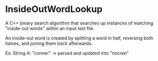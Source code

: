 # InsideOutWordLookup
A C++ binary search algorithm that searches up instances of matching "inside-out words" within an input text file.

An inside-out word is created by splitting a word in half, reversing both halves, and joining them back afterwards.

Ex: 
String A: "conner"  -> parsed and updated into "nocren"
